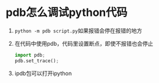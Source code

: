 # pdb怎么调试python代码

1. `python -m pdb script.py`如果报错会停在报错的地方

2. 在代码中使用pdb，代码里设置断点，即使不报错也会停止

   ```python
   import pdb;
   pdb.set_trace();
   ```

3. ipdb包可以打开ipython

